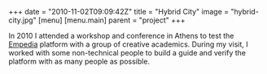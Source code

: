 +++
date = "2010-11-02T09:09:42Z"
title = "Hybrid City"
image = "hybrid-city.jpg"
[menu]
  [menu.main]
    parent = "project"
+++

In 2010 I attended a workshop and conference in Athens to test the [Empedia](http://cuttlefish.com/empedia) platform with a group of creative academics.  During my visit, I worked with some non-technical people to build a guide and verify the platform with as many people as possible.
